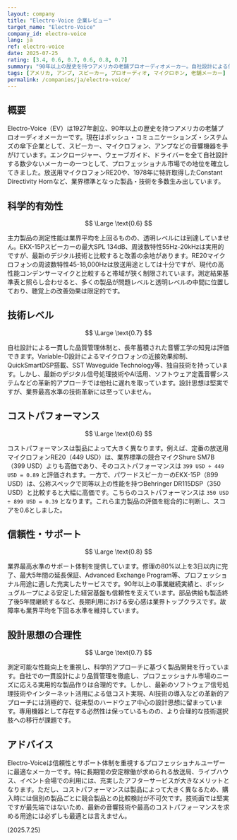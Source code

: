```yaml
---
layout: company
title: "Electro-Voice 企業レビュー"
target_name: "Electro-Voice"
company_id: electro-voice
lang: ja
ref: electro-voice
date: 2025-07-25
rating: [3.4, 0.6, 0.7, 0.6, 0.8, 0.7]
summary: "90年以上の歴史を持つアメリカの老舗プロオーディオメーカー。自社設計による信頼性の高い製品と充実したサポート体制が特徴だが、コストパフォーマンスは製品により異なり、最新技術への対応でも課題が見られる。"
tags: [アメリカ, アンプ, スピーカー, プロオーディオ, マイクロホン, 老舗メーカー]
permalink: /companies/ja/electro-voice/
---
```

## 概要

Electro-Voice（EV）は1927年創立、90年以上の歴史を持つアメリカの老舗プロオーディオメーカーです。現在はボッシュ・コミュニケーションズ・システムズの傘下企業として、スピーカー、マイクロフォン、アンプなどの音響機器を手がけています。エンクロージャー、ウェーブガイド、ドライバーを全て自社設計する数少ないメーカーの一つとして、プロフェッショナル市場での地位を確立してきました。放送用マイクロフォンRE20や、1978年に特許取得したConstant Directivity Hornなど、業界標準となった製品・技術を多数生み出しています。

## 科学的有効性

$$ \Large \text{0.6} $$

主力製品の測定性能は業界平均を上回るものの、透明レベルには到達していません。EKX-15Pスピーカーの最大SPL 134dB、周波数特性55Hz-20kHzは実用的ですが、最新のデジタル技術と比較すると改善の余地があります。RE20マイクロフォンの周波数特性45-18,000Hzは放送用途としては十分ですが、現代の高性能コンデンサーマイクと比較すると帯域が狭く制限されています。測定結果基準表と照らし合わせると、多くの製品が問題レベルと透明レベルの中間に位置しており、聴覚上の改善効果は限定的です。

## 技術レベル

$$ \Large \text{0.7} $$

自社設計による一貫した品質管理体制と、長年蓄積された音響工学の知見は評価できます。Variable-D設計によるマイクロフォンの近接効果抑制、QuickSmartDSP搭載、SST Waveguide Technology等、独自技術を持っています。しかし、最新のデジタル信号処理技術やAI活用、ソフトウェア定義音響システムなどの革新的アプローチでは他社に遅れを取っています。設計思想は堅実ですが、業界最高水準の技術革新には至っていません。

## コストパフォーマンス

$$ \Large \text{0.6} $$

コストパフォーマンスは製品によって大きく異なります。例えば、定番の放送用マイクロフォンRE20（449 USD）は、業界標準の競合マイクShure SM7B（399 USD）よりも高価であり、そのコストパフォーマンスは `399 USD ÷ 449 USD = 0.89` と評価されます。一方で、パワードスピーカーのEKX-15P（899 USD）は、公称スペックで同等以上の性能を持つBehringer DR115DSP（350 USD）と比較すると大幅に高価です。こちらのコストパフォーマンスは `350 USD ÷ 899 USD = 0.39` となります。これら主力製品の評価を総合的に判断し、スコアを0.6としました。

## 信頼性・サポート

$$ \Large \text{0.8} $$

業界最高水準のサポート体制を提供しています。修理の80%以上を3日以内に完了、最大5年間の延長保証、Advanced Exchange Program等、プロフェッショナル用途に適した充実したサービスです。90年以上の事業継続実績と、ボッシュグループによる安定した経営基盤も信頼性を支えています。部品供給も製造終了後5年間継続するなど、長期利用における安心感は業界トップクラスです。故障率も業界平均を下回る水準を維持しています。

## 設計思想の合理性

$$ \Large \text{0.7} $$

測定可能な性能向上を重視し、科学的アプローチに基づく製品開発を行っています。自社での一貫設計により品質管理を徹底し、プロフェッショナル市場のニーズに応える実用的な製品作りは合理的です。しかし、最新のソフトウェア信号処理技術やインターネット活用による低コスト実現、AI技術の導入などの革新的アプローチには消極的で、従来型のハードウェア中心の設計思想に留まっています。専用機器として存在する必然性は保っているものの、より合理的な技術選択肢への移行が課題です。

## アドバイス

Electro-Voiceは信頼性とサポート体制を重視するプロフェッショナルユーザーに最適なメーカーです。特に長期間の安定稼働が求められる放送局、ライブハウス、イベント会場での利用には、充実したアフターサービスが大きなメリットとなります。ただし、コストパフォーマンスは製品によって大きく異なるため、購入時には個別の製品ごとに競合製品との比較検討が不可欠です。技術面では堅実ですが最先端ではないため、最新の音響技術や最高のコストパフォーマンスを求める用途には必ずしも最適とは言えません。

(2025.7.25)
